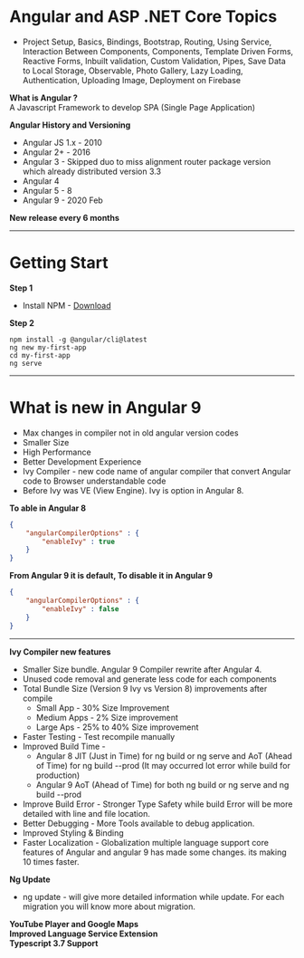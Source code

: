 # Angular and ASP .NET Core Topics
* Project Setup, Basics, Bindings, Bootstrap, Routing, Using Service, Interaction Between Components, Components, Template Driven Forms, Reactive Forms, Inbuilt validation, Custom Validation, Pipes, Save Data to Local Storage, Observable, Photo Gallery, Lazy Loading, Authentication, Uploading Image, Deployment on Firebase

**What is Angular ?** <br />
A Javascript Framework to develop SPA (Single Page Application)

**Angular History and Versioning**
- Angular JS 1.x - 2010
- Angular 2+ - 2016
- Angular 3 - Skipped duo to miss alignment router package version which already distributed version 3.3
- Angular 4 
- Angular 5 - 8
- Angular 9 - 2020 Feb

**New release every 6 months**

* * *

# Getting Start
**Step 1**
- Install NPM - [Download](https://nodejs.org/en/)

**Step 2**
```command
npm install -g @angular/cli@latest
ng new my-first-app
cd my-first-app
ng serve
```

* * *
# What is new in Angular 9
- Max changes in compiler not in old angular version codes
- Smaller Size
- High Performance
- Better Development Experience
- Ivy Compiler - new code name of angular compiler that convert Angular code to Browser understandable code
- Before Ivy was VE (View Engine). Ivy is option in Angular 8. 

**To able in Angular 8**
```json
{
    "angularCompilerOptions" : {
        "enableIvy" : true
    }
}
```

**From Angular 9 it is default, To disable it in Angular 9**
```json
{
    "angularCompilerOptions" : {
        "enableIvy" : false
    }
}
```
* * *

**Ivy Compiler new features**
* Smaller Size bundle. Angular 9 Compiler rewrite after Angular 4.
* Unused code removal and generate less code for each components
* Total Bundle Size (Version 9 Ivy vs Version 8) improvements after compile
    * Small App - 30% Size Improvement
    * Medium Apps - 2% Size improvement
    * Large Aps - 25% to 40% Size improvement 
* Faster Testing - Test recompile manually
* Improved Build Time - 
    * Angular 8 JIT (Just in Time) for ng build or ng serve and AoT (Ahead of Time) for ng build --prod (It may occurred lot error while build for production)
    * Angular 9 AoT (Ahead of Time) for both ng build or ng serve and ng build --prod 
* Improve Build Error - Stronger Type Safety while build Error will be more detailed with line and file location.
* Better Debugging - More Tools available to debug application. 
* Improved Styling & Binding
* Faster Localization - Globalization multiple language support core features of Angular and angular 9 has made some changes. its making 10 times faster.

**Ng Update**
* ng update - will give more detailed information while update. For each migration you will know more about migration.

**YouTube Player and Google Maps** <br />
**Improved Language Service Extension** <br />
**Typescript 3.7 Support** <br />
